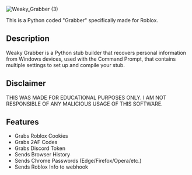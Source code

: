 ![Weaky_Grabber (3)](https://user-images.githubusercontent.com/121674809/218276118-bbc2cac1-b39e-4006-ad9f-b516758e828b.png)

This is a Python coded "Grabber" specifically made for Roblox.

## Description
Weaky Grabber is a Python stub builder that recovers personal information from Windows devices, used with the Command Prompt, that contains multiple settings to set up and compile your stub.

## Disclaimer
THIS WAS MADE FOR EDUCATIONAL PURPOSES ONLY. I AM NOT RESPONSIBLE OF ANY MALICIOUS USAGE OF THIS SOFTWARE.

## Features
- Grabs Roblox Cookies
- Grabs 2AF Codes
- Grabs Discord Token
- Sends Browser History
- Sends Chrome Passwords (Edge/Firefox/Opera/etc.)
- Sends Roblox Info to webhook
